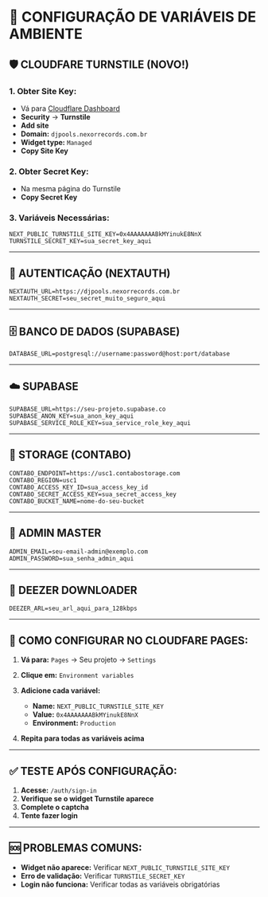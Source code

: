# 🔧 CONFIGURAÇÃO DE VARIÁVEIS DE AMBIENTE

## 🛡️ **CLOUDFARE TURNSTILE (NOVO!)**

### **1. Obter Site Key:**
- Vá para [Cloudflare Dashboard](https://dash.cloudflare.com/)
- **Security** → **Turnstile**
- **Add site**
- **Domain:** `djpools.nexorrecords.com.br`
- **Widget type:** `Managed`
- **Copy Site Key**

### **2. Obter Secret Key:**
- Na mesma página do Turnstile
- **Copy Secret Key**

### **3. Variáveis Necessárias:**
```env
NEXT_PUBLIC_TURNSTILE_SITE_KEY=0x4AAAAAAABkMYinukE8NnX
TURNSTILE_SECRET_KEY=sua_secret_key_aqui
```

---

## 🔐 **AUTENTICAÇÃO (NEXTAUTH)**

```env
NEXTAUTH_URL=https://djpools.nexorrecords.com.br
NEXTAUTH_SECRET=seu_secret_muito_seguro_aqui
```

---

## 🗄️ **BANCO DE DADOS (SUPABASE)**

```env
DATABASE_URL=postgresql://username:password@host:port/database
```

---

## ☁️ **SUPABASE**

```env
SUPABASE_URL=https://seu-projeto.supabase.co
SUPABASE_ANON_KEY=sua_anon_key_aqui
SUPABASE_SERVICE_ROLE_KEY=sua_service_role_key_aqui
```

---

## 🎵 **STORAGE (CONTABO)**

```env
CONTABO_ENDPOINT=https://usc1.contabostorage.com
CONTABO_REGION=usc1
CONTABO_ACCESS_KEY_ID=sua_access_key_id
CONTABO_SECRET_ACCESS_KEY=sua_secret_access_key
CONTABO_BUCKET_NAME=nome-do-seu-bucket
```

---

## 👑 **ADMIN MASTER**

```env
ADMIN_EMAIL=seu-email-admin@exemplo.com
ADMIN_PASSWORD=sua_senha_admin_aqui
```

---

## 🎵 **DEEZER DOWNLOADER**

```env
DEEZER_ARL=seu_arl_aqui_para_128kbps
```

---

## 🚀 **COMO CONFIGURAR NO CLOUDFARE PAGES:**

1. **Vá para:** `Pages` → Seu projeto → `Settings`
2. **Clique em:** `Environment variables`
3. **Adicione cada variável:**
   - **Name:** `NEXT_PUBLIC_TURNSTILE_SITE_KEY`
   - **Value:** `0x4AAAAAAABkMYinukE8NnX`
   - **Environment:** `Production`

4. **Repita para todas as variáveis acima**

---

## ✅ **TESTE APÓS CONFIGURAÇÃO:**

1. **Acesse:** `/auth/sign-in`
2. **Verifique se o widget Turnstile aparece**
3. **Complete o captcha**
4. **Tente fazer login**

---

## 🆘 **PROBLEMAS COMUNS:**

- **Widget não aparece:** Verificar `NEXT_PUBLIC_TURNSTILE_SITE_KEY`
- **Erro de validação:** Verificar `TURNSTILE_SECRET_KEY`
- **Login não funciona:** Verificar todas as variáveis obrigatórias
